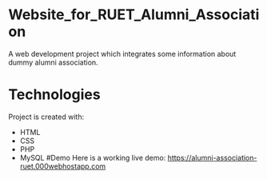 # Website_for_RUET_Alumni_Association
A web development project which integrates some information about dummy alumni association.
# Technologies
Project is created with:
* HTML
* CSS
* PHP
* MySQL
#Demo
Here is a working live demo: https://alumni-association-ruet.000webhostapp.com
